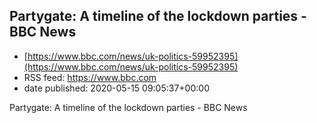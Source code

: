 ## Partygate: A timeline of the lockdown parties - BBC News
 - [https://www.bbc.com/news/uk-politics-59952395](https://www.bbc.com/news/uk-politics-59952395)
 - RSS feed: https://www.bbc.com
 - date published: 2020-05-15 09:05:37+00:00

Partygate: A timeline of the lockdown parties - BBC News

